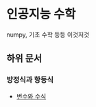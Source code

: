# 인공지능 수학

numpy, 기초 수학 등등 이것저것

## 하위 문서

### 방정식과 항등식

- [변수와 수식](notebooks/equations_and_inequalities/variable_and_formula.ipynb)   